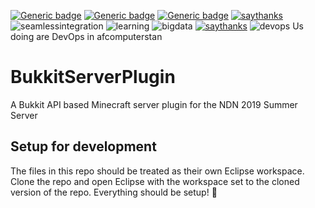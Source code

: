 [![Generic badge](https://img.shields.io/badge/Verfied-Disfunctional-red.svg)](https://shields.io/) [![Generic badge](https://img.shields.io/badge/Update-Auto_Messages_Matthew-green.svg)](https://shields.io/) [![Generic badge](https://img.shields.io/badge/DevOps-Special_Operations_Tactical-blue.svg)](https://shields.io/)
[![saythanks](https://img.shields.io/badge/say-thanks-ff69b4.svg)](https://saythanks.io/to/kennethreitz)
![seamlessintegration](https://img.shields.io/badge/seamless-integration-orange.svg)
![learning](https://img.shields.io/badge/machine-learning-red.svg)
![bigdata](https://img.shields.io/badge/big-data-blue.svg)
[![saythanks](https://img.shields.io/badge/spgeti-code-yellow.svg)](https://saythanks.io/to/kennethreitz)
![devops](https://www.callofduty.com/content/dam/atvi/callofduty/ghosts/images/Ghosts_Merrick_Cover.jpg)
Us doing are DevOps in afcomputerstan
# BukkitServerPlugin
A Bukkit API based Minecraft server plugin for the NDN 2019 Summer Server

## Setup for development
The files in this repo should be treated as their own Eclipse workspace. Clone the repo and open Eclipse with the workspace set to the cloned version of the repo. Everything should be setup! 🎉
